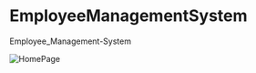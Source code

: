 # EmployeeManagementSystem
Employee_Management-System

![HomePage](https://github.com/Durgavasu58/EmployeeManagementSystem/tree/master/static/images/homepage.png)



























